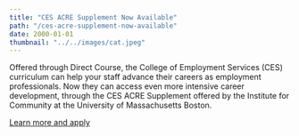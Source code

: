 ```yaml
---
title: "CES ACRE Supplement Now Available"
path: "/ces-acre-supplement-now-available"
date: 2000-01-01
thumbnail: "../../images/cat.jpeg"
---
```





Offered through Direct Course, the College of Employment Services (CES) curriculum can help your staff advance their careers as employment professionals. Now they can access even more intensive career development, through the CES ACRE Supplement offered by the Institute for Community at the University of Massachusetts Boston.

[Learn more and apply](https://www.communityinclusion.org/cesacre/)